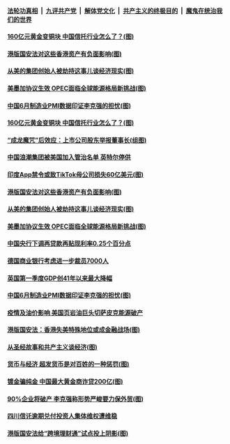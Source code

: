 

####  [法轮功真相](../../../../basic/blob/master/README.md?t=07022002) &nbsp;|&nbsp; [九评共产党](../../../../9ping.md/blob/master/README.md?t=07022002) &nbsp;|&nbsp; [解体党文化](../../../../jtdwh.md/blob/master/README.md?t=07022002)  &nbsp;|&nbsp; [共产主义的终极目的](../../../../gczydzjmd.md/blob/master/README.md?t=07022002) &nbsp;|&nbsp; [魔鬼在统治我们的世界](../../../../mgztzwmdsj.md/blob/master/README.md?t=07022002) 

#### [160亿元黄金变铜块 中国信托行业怎么了？(图)](../pages/p5/938358.md?t=07022002) 

#### [港版国安法对这些香港资产有负面影响(图)](../pages/p5/938357.md?t=07022002) 

#### [从美的集团创始人被劫持这事儿谈经济现实(图)](../pages/p5/938344.md?t=07022002) 

#### [美墨加协议生效 OPEC面临全球能源格局新挑战(图)](../pages/p5/938340.md?t=07022002) 


#### [中国6月制造业PMI数据印证李克强的担忧(图)](../pages/p5/938245.md?t=07022002) 

#### [160亿元黄金变铜块 中国信托行业怎么了？(图)](../pages/p5/938358.md?t=07022002) 

#### [“成龙魔咒”后效应：上市公司股东举报董事长(组图)](../pages/p5/938368.md?t=07022002) 

#### [中国浪潮集团被美国加入管治名单 英特尔停供](../pages/p5/938365.md?t=07022002) 

#### [印度App禁令或致TikTok母公司损失60亿美元(图)](../pages/p5/938364.md?t=07022002) 

#### [港版国安法对这些香港资产有负面影响(图)](../pages/p5/938357.md?t=07022002) 

#### [从美的集团创始人被劫持这事儿谈经济现实(图)](../pages/p5/938344.md?t=07022002) 

#### [美墨加协议生效 OPEC面临全球能源格局新挑战(图)](../pages/p5/938340.md?t=07022002) 


#### [中国央行下调再贷款再贴现利率0.25个百分点](../pages/p5/938264.md?t=07022002) 

#### [德国商业银行考虑进一步裁员7000人](../pages/p5/938262.md?t=07022002) 

#### [英国第一季度GDP创41年以来最大降幅](../pages/p5/938261.md?t=07022002) 

#### [中国6月制造业PMI数据印证李克强的担忧(图)](../pages/p5/938245.md?t=07022002) 

#### [疫情及油价影响 美国页岩油巨头切萨皮克能源破产](../pages/p5/938232.md?t=07022002) 

#### [港版国安法：香港失美特殊地位或成金融战场(图)](../pages/p5/938230.md?t=07022002) 

#### [从圣经故事和共产主义谈经济(图)](../pages/p5/938133.md?t=07022002) 

#### [货币与经济 超发货币是对百姓的一种惩罚(图)](../pages/p5/938130.md?t=07022002) 

#### [镀金骗纯金 中国最大黄金商诈贷200亿(图)](../pages/p5/938160.md?t=07022002) 

#### [90%企业将破产 李克强称形势严峻要力保外贸(图)](../pages/p5/938142.md?t=07022002) 

#### [四川信讬逾期兑付投资人集体维权遭维稳](../pages/p5/938159.md?t=07022002) 

#### [港版国安法给“跨境理财通”试点投上阴影(图)](../pages/p5/938156.md?t=07022002) 

